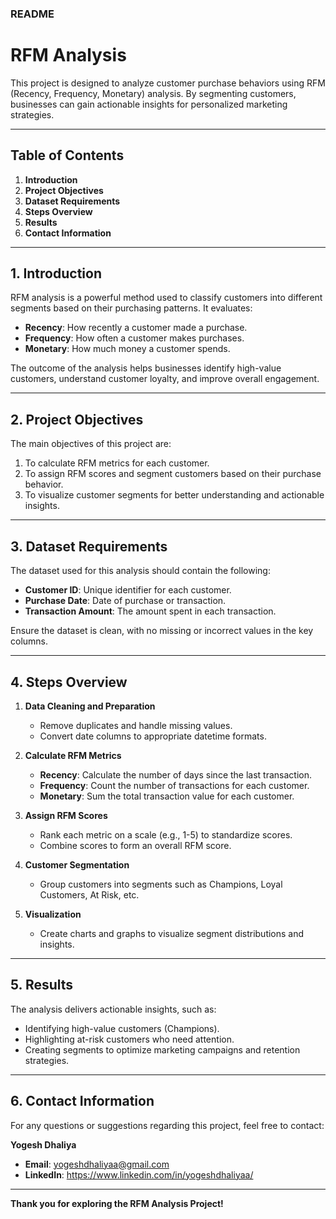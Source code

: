 ### README

# RFM Analysis 

This project is designed to analyze customer purchase behaviors using RFM (Recency, Frequency, Monetary) analysis. By segmenting customers, businesses can gain actionable insights for personalized marketing strategies.

---

## Table of Contents

1. **Introduction**  
2. **Project Objectives**  
3. **Dataset Requirements**  
4. **Steps Overview**  
5. **Results**  
6. **Contact Information**

---

## 1. Introduction

RFM analysis is a powerful method used to classify customers into different segments based on their purchasing patterns. It evaluates:  
- **Recency**: How recently a customer made a purchase.  
- **Frequency**: How often a customer makes purchases.  
- **Monetary**: How much money a customer spends.  

The outcome of the analysis helps businesses identify high-value customers, understand customer loyalty, and improve overall engagement.

---

## 2. Project Objectives

The main objectives of this project are:  
1. To calculate RFM metrics for each customer.  
2. To assign RFM scores and segment customers based on their purchase behavior.  
3. To visualize customer segments for better understanding and actionable insights.

---

## 3. Dataset Requirements

The dataset used for this analysis should contain the following:  
- **Customer ID**: Unique identifier for each customer.  
- **Purchase Date**: Date of purchase or transaction.  
- **Transaction Amount**: The amount spent in each transaction.  

Ensure the dataset is clean, with no missing or incorrect values in the key columns.

---

## 4. Steps Overview

1. **Data Cleaning and Preparation**  
   - Remove duplicates and handle missing values.  
   - Convert date columns to appropriate datetime formats.  

2. **Calculate RFM Metrics**  
   - **Recency**: Calculate the number of days since the last transaction.  
   - **Frequency**: Count the number of transactions for each customer.  
   - **Monetary**: Sum the total transaction value for each customer.  

3. **Assign RFM Scores**  
   - Rank each metric on a scale (e.g., 1-5) to standardize scores.  
   - Combine scores to form an overall RFM score.  

4. **Customer Segmentation**  
   - Group customers into segments such as Champions, Loyal Customers, At Risk, etc.  

5. **Visualization**  
   - Create charts and graphs to visualize segment distributions and insights.  

---

## 5. Results

The analysis delivers actionable insights, such as:  
- Identifying high-value customers (Champions).  
- Highlighting at-risk customers who need attention.  
- Creating segments to optimize marketing campaigns and retention strategies.  

---

## 6. Contact Information

For any questions or suggestions regarding this project, feel free to contact:  

**Yogesh Dhaliya**  
- **Email**: yogeshdhaliyaa@gmail.com
- **LinkedIn**: https://www.linkedin.com/in/yogeshdhaliyaa/

---

**Thank you for exploring the RFM Analysis Project!**
